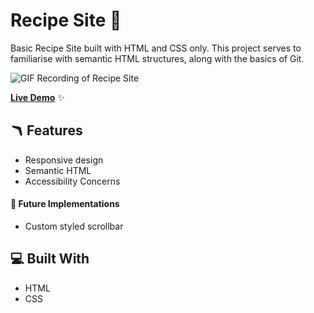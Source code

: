 # Recipe Site 🍛

Basic Recipe Site built with HTML and CSS only. This project serves to familiarise with semantic HTML structures, along with the basics of Git.

![GIF Recording of Recipe Site](./assets/recipe-site.gif)

[**Live Demo**](https://sakshammahajan2411.github.io/Recipes-Website/) ✨ 

## 🪃 Features

- Responsive design
- Semantic HTML
- Accessibility Concerns

#### 🧭 Future Implementations

- Custom styled scrollbar

## 💻 Built With

- HTML
- CSS
